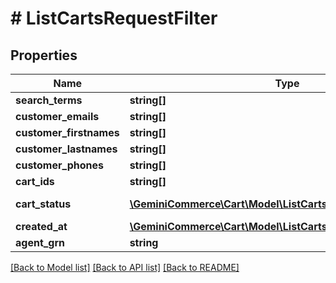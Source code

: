 # # ListCartsRequestFilter


## Properties 


Name | Type | Description | Notes
------------ | ------------- | ------------- | -------------
**search_terms**| **string[]** |   | [optional]
**customer_emails**| **string[]** |   | [optional]
**customer_firstnames**| **string[]** |   | [optional]
**customer_lastnames**| **string[]** |   | [optional]
**customer_phones**| **string[]** |   | [optional]
**cart_ids**| **string[]** |   | [optional]
**cart_status**| [**\GeminiCommerce\Cart\Model\ListCartsRequestFilterCartStatus**](ListCartsRequestFilterCartStatus.md) |  for more information please, see Model/ListCartsRequestFilterCartStatus.php  | [optional]
**created_at**| [**\GeminiCommerce\Cart\Model\ListCartsRequestFilterDate[]**](ListCartsRequestFilterDate.md) |   | [optional]
**agent_grn**| **string** |   | [optional]


[[Back to Model list]](../../README.md#models) [[Back to API list]](../../README.md#endpoints) [[Back to README]](../../README.md)


